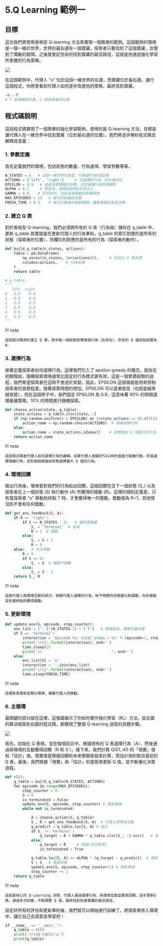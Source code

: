 # 5.Q Learning 範例一


## 目標
這次我們將使用表格型 Q-learning 方法來實現一個簡單的範例。這個範例的環境是一個一維的世界，世界的最右邊有一個寶藏，探索者只要找到了這個寶藏，並嘗到了獎勵的甜頭，之後就會記住如何找到寶藏的最佳路徑，這就是他通過強化學習所掌握的行為策略。

![](https://i.imgur.com/4Vkfb07.gif)

在這個範例中，代理人 "o" 位於這個一維世界的左邊，而寶藏位於最右邊。運行這個程式，你將會看到代理人如何逐步改進他的策略，最終找到寶藏。

```py
-o---T
# T 是寶藏的位置, o 是探索者的位置
```

## 程式碼說明

這段程式碼實現了一個簡單的強化學習範例，使用的是 Q-learning 方法。目標是讓代理人在一維世界中找到寶藏（位於最右邊的位置）。我們將逐步解析程式碼並解釋其意義：
### 1. 參數定義
首先定義我們的環境，包括狀態的數量、行為選項、學習參數等等。

```py
N_STATES = 6   # 這是一維世界的長度，代表總共有6個狀態
ACTIONS = ['left', 'right']     # 可選擇的行為，向左或向右
EPSILON = 0.9   # 這是貪婪策略的參數，決定選擇行為的隨機性
ALPHA = 0.1     # 學習率，更新Q值時的步伐大小
GAMMA = 0.9    # 折扣因子，決定未來獎勵的影響程度
MAX_EPISODES = 13   # 最大的訓練回合數
FRESH_TIME = 0.3    # 每次行動後的更新間隔，讓動畫看起來更流暢
```

### 2. 建立 Q 表
對於表格型 Q-learning，我們必須將所有的 Q 值（行為值）儲存在 q_table 中，更新 q_table 其實就是在更新代理人的行為準則。q_table 的索引對應的是所有的狀態（探索者的位置），而欄位則對應的是所有的行為（探索者的動作）。

```py
def build_q_table(n_states, actions):
    table = pd.DataFrame(
        np.zeros((n_states, len(actions))),     # 初始化 Q 表為零
        columns=actions,    # 行為名稱
    )
    return table

# q_table:
"""
   left  right
0   0.0    0.0
1   0.0    0.0
2   0.0    0.0
3   0.0    0.0
4   0.0    0.0
5   0.0    0.0
"""
```

!!! note

    這段程式碼用於建立 Q 表，其中每一個狀態對應兩個行為（左和右），所有的 Q 值初始設置為 0。

### 3. 選擇行為
接著定義探索者如何選擇行為。這裡我們引入了 epsilon-greedy 的概念。因為在初期階段，隨機探索環境通常比固定的行為模式更有效，這是一個累積經驗的過程，我們希望探索者在這時不會過於貪婪。因此，EPSILON 這個值就是用來控制探索者的貪婪程度。隨著探索時間的增加，EPSILON 可以逐漸提高（也就是越來越貪婪），但在這個例子中，我們固定 EPSILON 為 0.9，這意味著 90% 的時間選擇最優策略，10% 的時間進行隨機探索。




```py
def choose_action(state, q_table):
    state_actions = q_table.iloc[state, :]
    if (np.random.uniform() > EPSILON) or ((state_actions == 0).all()):
        action_name = np.random.choice(ACTIONS)  # 隨機選擇行為
    else:
        action_name = state_actions.idxmax()    # 選擇當前 Q 值最大的行為
    return action_name

```

!!! note

    這段程式碼是代理人如何選擇行為的邏輯。如果代理人根據EPSILON的值進行隨機行動，則會選擇隨機行為，否則就根據當前狀態選擇最大 Q 值的行為。

### 4. 環境回饋
做出行為後，環境會對我們的行為給出回饋，這個回饋包含下一個狀態 (S_) 以及探索者在上一個狀態 (S) 執行動作 (A) 所獲得的獎勵 (R)。這裡的規則定義是，只有當探索者 "o" 移動到終點 T 時，才會獲得唯一的獎勵，獎勵值為 R=1，其他情況則不會有任何獎勵。

```py
def get_env_feedback(S, A):
    if A == 'right':
        if S == N_STATES - 2:   # 當到達寶藏
            S_ = 'terminal'  # 結束
            R = 1  # 獎勵
        else:
            S_ = S + 1
            R = 0
    else:   # 向左移動
        R = 0
        if S == 0:
            S_ = S  # 撞牆不移動
        else:
            S_ = S - 1
    return S_, R
```

!!! note

    這是代理人與環境互動的部分，根據代理人選擇的行為，給予相應的狀態變化和獎勵。向右移動並到達終點則獲得獎勵。

### 5. 更新環境


```py
def update_env(S, episode, step_counter):
    env_list = ['-']*(N_STATES-1) + ['T']   # 環境設定，寶藏在最右邊
    if S == 'terminal':
        interaction = 'Episode %s: total_steps = %s' % (episode+1, step_counter)
        print('\r{}'.format(interaction), end='')
        time.sleep(2)
        print('\r                                ', end='')
    else:
        env_list[S] = 'o'
        interaction = ''.join(env_list)
        print('\r{}'.format(interaction), end='')
        time.sleep(FRESH_TIME)
```

!!! note

    這裡負責更新並顯示環境，模擬代理人的移動。


### 6. 主循環
最關鍵的部分就在這裡，這張圖展示了你如何實作強化學習（RL）方法。從左圖的算法框架到右圖的程式碼，都體現了整個 Q-learning 過程的具體步驟。

![](https://i.imgur.com/U9l1SIy.png)

首先，初始化 Q 表格，並在每個回合中，根據現有的 Q 表選擇行為（A），然後通過與環境的互動獲得回饋（R 和 S'）。接下來，我們計算 Q(S1, A1) 的「現實」值和「估計」值，現實值是根據回饋和未來預期收益來計算，而估計值則取自當前的 Q 表。最後，我們根據「現實」與「估計」的差距來更新 Q 值，並不斷優化決策過程。

```py
def rl():
    q_table = build_q_table(N_STATES, ACTIONS)
    for episode in range(MAX_EPISODES):
        step_counter = 0
        S = 0
        is_terminated = False
        update_env(S, episode, step_counter) # 更新環境
        while not is_terminated:

            A = choose_action(S, q_table)
            S_, R = get_env_feedback(S, A)  # 代理人與環境互動
            q_predict = q_table.loc[S, A] # 估計
            if S_ != 'terminal':
                q_target = R + GAMMA * q_table.iloc[S_, :].max()   # 現實
            else:
                q_target = R     # 終點(回合结束)
                is_terminated = True

            q_table.loc[S, A] += ALPHA * (q_target - q_predict)  # 更新 Q 值： 差距=現實-估計
            S = S_  # 更新狀態
            update_env(S, episode, step_counter+1) # 更新環境
            step_counter += 1
    return q_table
```

!!! note

    這段是核心的 Q-Learning 流程，代理人通過選擇行為、與環境互動並獲得回饋，逐步更新Q表。通過多次訓練，不斷調整 Q 值，最終找到到達寶藏的最佳路徑。

設定好所有的評估和更新準則後，我們就可以開始進行訓練了。將探索者放入環境中，讓它自己去探索並學習吧！

```py
if __name__ == "__main__":
    q_table = rl()
    print('\r\nQ-table:\n')
    print(q_table)
```
